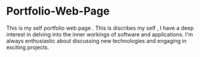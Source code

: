 # Portfolio-Web-Page
This is my self portfolio web page . This is discribes my self , I have a deep interest in delving into the inner workings of software and applications. I'm always enthusiastic about discussing new technologies and engaging in exciting projects. 
